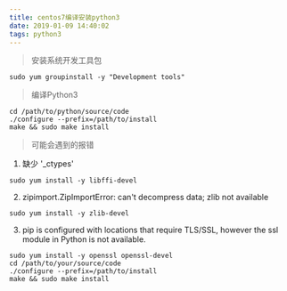```yaml
---
title: centos7编译安装python3
date: 2019-01-09 14:40:02
tags: python3
---
```


> 安装系统开发工具包

```shell
sudo yum groupinstall -y "Development tools"
```

> 编译Python3

```shell
cd /path/to/python/source/code
./configure --prefix=/path/to/install
make && sudo make install
```

> 可能会遇到的报错

1. 缺少 '_ctypes'
```shell
sudo yum install -y libffi-devel
```

2. zipimport.ZipImportError: can't decompress data; zlib not available

```shell
sudo yum install -y zlib-devel
```

3. pip is configured with locations that require TLS/SSL, however the ssl module in Python is not available.

```shell
sudo yum install -y openssl openssl-devel
cd /path/to/your/source/code
./configure --prefix=/path/to/install
make && sudo make install
```
